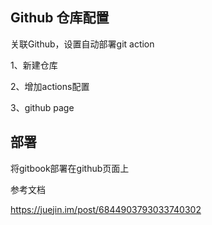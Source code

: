 ## Github 仓库配置

关联Github，设置自动部署git action

1、新建仓库



2、增加actions配置



3、github page





## 部署

将gitbook部署在github页面上

参考文档

https://juejin.im/post/6844903793033740302